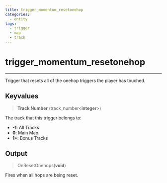 ```yaml
---
title: trigger_momentum_resetonehop
categories:
  - entity
tags:
  - trigger
  - map
  - track
---
```


# trigger_momentum_resetonehop

---

Trigger that resets all of the onehop triggers the player has touched.

## Keyvalues

> **Track Number** (track_number&lt;**integer**&gt;)

The track that this trigger belongs to:

- **-1**: All Tracks
- **0**: Main Map
- **1+**: Bonus Tracks

## Output

> OnResetOnehops(**void**)

Fires when all hops are being reset.
